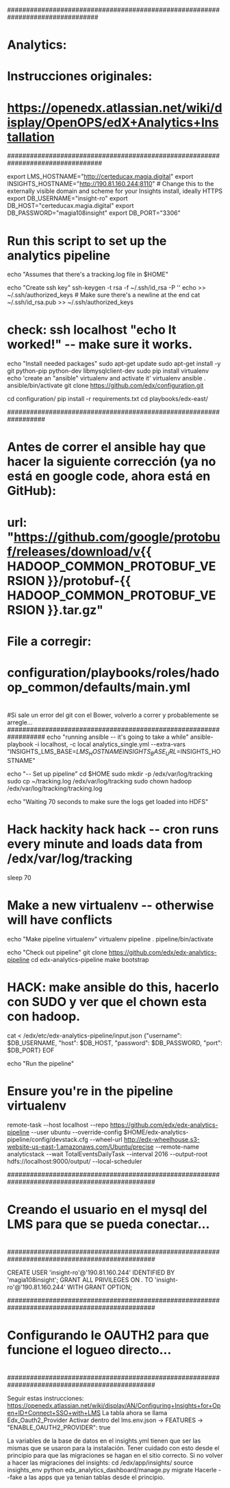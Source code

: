 ################################################################################
# Analytics:
# Instrucciones originales:
# https://openedx.atlassian.net/wiki/display/OpenOPS/edX+Analytics+Installation
#################################################################################

export LMS_HOSTNAME="http://certeducax.magia.digital"
export INSIGHTS_HOSTNAME="http://190.81.160.244:8110"  # Change this to the externally visible domain and scheme for your Insights install, ideally HTTPS
export DB_USERNAME="insight-ro"
export DB_HOST="certeducax.magia.digital"
export DB_PASSWORD="magia108insight"
export DB_PORT="3306"
# Run this script to set up the analytics pipeline
echo "Assumes that there's a tracking.log file in \$HOME"

echo "Create ssh key"
ssh-keygen -t rsa -f ~/.ssh/id_rsa -P ''
echo >> ~/.ssh/authorized_keys # Make sure there's a newline at the end
cat ~/.ssh/id_rsa.pub >> ~/.ssh/authorized_keys
# check: ssh localhost "echo It worked!" -- make sure it works.
echo "Install needed packages"
sudo apt-get update
sudo apt-get install -y git python-pip python-dev libmysqlclient-dev
sudo pip install virtualenv
echo 'create an "ansible" virtualenv and activate it'
virtualenv ansible
. ansible/bin/activate
git clone https://github.com/edx/configuration.git

cd configuration/
pip install -r requirements.txt
cd playbooks/edx-east/

##################################################################
# Antes de correr el ansible hay que hacer la siguiente corrección (ya no está en google code, ahora está en GitHub):
# url: "https://github.com/google/protobuf/releases/download/v{{ HADOOP_COMMON_PROTOBUF_VERSION }}/protobuf-{{ HADOOP_COMMON_PROTOBUF_VERSION }}.tar.gz"
# File a corregir:
# configuration/playbooks/roles/hadoop_common/defaults/main.yml
#
#Si sale un error del git con el Bower, volverlo a correr y probablemente se arregle...
##################################################################
echo "running ansible -- it's going to take a while"
ansible-playbook -i localhost, -c local analytics_single.yml --extra-vars "INSIGHTS_LMS_BASE=$LMS_HOSTNAME INSIGHTS_BASE_URL=$INSIGHTS_HOSTNAME"

echo "-- Set up pipeline"
cd $HOME
sudo mkdir -p /edx/var/log/tracking
sudo cp ~/tracking.log /edx/var/log/tracking
sudo chown hadoop /edx/var/log/tracking/tracking.log

echo "Waiting 70 seconds to make sure the logs get loaded into HDFS"
# Hack hackity hack hack -- cron runs every minute and loads data from /edx/var/log/tracking
sleep 70
   
# Make a new virtualenv -- otherwise will have conflicts
echo "Make pipeline virtualenv"
virtualenv pipeline
. pipeline/bin/activate
 
echo "Check out pipeline"
git clone https://github.com/edx/edx-analytics-pipeline
cd edx-analytics-pipeline
make bootstrap

# HACK: make ansible do this, hacerlo con SUDO y ver que el chown esta con hadoop.
cat <<EOF > /edx/etc/edx-analytics-pipeline/input.json
{"username": $DB_USERNAME, "host": $DB_HOST, "password": $DB_PASSWORD, "port": $DB_PORT}
EOF

echo "Run the pipeline"
# Ensure you're in the pipeline virtualenv
remote-task --host localhost --repo https://github.com/edx/edx-analytics-pipeline --user ubuntu --override-config $HOME/edx-analytics-pipeline/config/devstack.cfg --wheel-url http://edx-wheelhouse.s3-website-us-east-1.amazonaws.com/Ubuntu/precise --remote-name analyticstack --wait TotalEventsDailyTask --interval 2016 --output-root hdfs://localhost:9000/output/ --local-scheduler


###############################################################################################
#
# Creando el usuario en el mysql del LMS para que se pueda conectar...
#
###############################################################################################

CREATE USER 'insight-ro'@'190.81.160.244' IDENTIFIED BY 'magia108insight';
GRANT ALL PRIVILEGES ON *.* TO 'insight-ro'@'190.81.160.244' WITH GRANT OPTION;


###############################################################################################
#
# Configurando le OAUTH2 para que funcione el logueo directo...
#
###############################################################################################

Seguir estas instrucciones:
https://openedx.atlassian.net/wiki/display/AN/Configuring+Insights+for+Open+ID+Connect+SSO+with+LMS
La tabla ahora se llama Edx_Oauth2_Provider
Activar dentro del lms.env.json -> FEATURES -> "ENABLE_OAUTH2_PROVIDER": true

La variables de la base de datos en el insights.yml tienen que ser las mismas que se usaron para la instalación.
Tener cuidado con esto desde el principio para que las migraciones se hagan en el sitio correcto.
Si no volver a hacer las migraciones del insights:
cd /edx/app/insights/
source insights_env
python edx_analytics_dashboard/manage.py migrate
Hacerle --fake a las apps que ya tenian tablas desde el principio.


